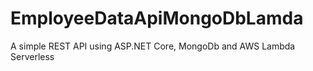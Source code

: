 # EmployeeDataApiMongoDbLamda
A simple REST API using ASP.NET Core, MongoDb and AWS Lambda Serverless
